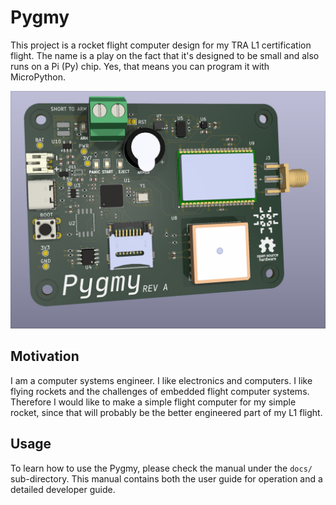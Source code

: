 # Pygmy

This project is a rocket flight computer design for my TRA L1 certification flight. The name is a play on the fact that
it's designed to be small and also runs on a Pi (Py) chip. Yes, that means you can program it with MicroPython.

![Pygmy Rev A](./docs/pygmy.png)

## Motivation

I am a computer systems engineer. I like electronics and computers. I like flying rockets and the challenges of embedded
flight computer systems. Therefore I would like to make a simple flight computer for my simple rocket, since that will
probably be the better engineered part of my L1 flight.

## Usage

To learn how to use the Pygmy, please check the manual under the `docs/` sub-directory. This manual contains both the
user guide for operation and a detailed developer guide.
